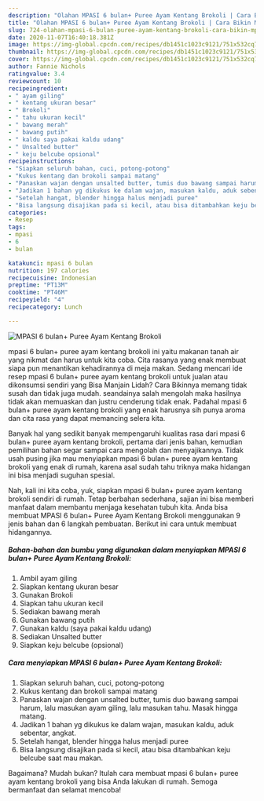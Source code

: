 ```yaml
---
description: "Olahan MPASI 6 bulan+ Puree Ayam Kentang Brokoli | Cara Bikin MPASI 6 bulan+ Puree Ayam Kentang Brokoli Yang Sempurna"
title: "Olahan MPASI 6 bulan+ Puree Ayam Kentang Brokoli | Cara Bikin MPASI 6 bulan+ Puree Ayam Kentang Brokoli Yang Sempurna"
slug: 724-olahan-mpasi-6-bulan-puree-ayam-kentang-brokoli-cara-bikin-mpasi-6-bulan-puree-ayam-kentang-brokoli-yang-sempurna
date: 2020-11-07T16:40:18.381Z
image: https://img-global.cpcdn.com/recipes/db1451c1023c9121/751x532cq70/mpasi-6-bulan-puree-ayam-kentang-brokoli-foto-resep-utama.jpg
thumbnail: https://img-global.cpcdn.com/recipes/db1451c1023c9121/751x532cq70/mpasi-6-bulan-puree-ayam-kentang-brokoli-foto-resep-utama.jpg
cover: https://img-global.cpcdn.com/recipes/db1451c1023c9121/751x532cq70/mpasi-6-bulan-puree-ayam-kentang-brokoli-foto-resep-utama.jpg
author: Fannie Nichols
ratingvalue: 3.4
reviewcount: 10
recipeingredient:
- " ayam giling"
- " kentang ukuran besar"
- " Brokoli"
- " tahu ukuran kecil"
- " bawang merah"
- " bawang putih"
- " kaldu saya pakai kaldu udang"
- " Unsalted butter"
- " keju belcube opsional"
recipeinstructions:
- "Siapkan seluruh bahan, cuci, potong-potong"
- "Kukus kentang dan brokoli sampai matang"
- "Panaskan wajan dengan unsalted butter, tumis duo bawang sampai harum, lalu masukan ayam giling, lalu masukan tahu. Masak hingga matang."
- "Jadikan 1 bahan yg dikukus ke dalam wajan, masukan kaldu, aduk sebentar, angkat."
- "Setelah hangat, blender hingga halus menjadi puree"
- "Bisa langsung disajikan pada si kecil, atau bisa ditambahkan keju belcube saat mau makan."
categories:
- Resep
tags:
- mpasi
- 6
- bulan

katakunci: mpasi 6 bulan 
nutrition: 197 calories
recipecuisine: Indonesian
preptime: "PT13M"
cooktime: "PT46M"
recipeyield: "4"
recipecategory: Lunch

---
```



![MPASI 6 bulan+ Puree Ayam Kentang Brokoli](https://img-global.cpcdn.com/recipes/db1451c1023c9121/751x532cq70/mpasi-6-bulan-puree-ayam-kentang-brokoli-foto-resep-utama.jpg)


mpasi 6 bulan+ puree ayam kentang brokoli ini yaitu makanan tanah air yang nikmat dan harus untuk kita coba. Cita rasanya yang enak membuat siapa pun menantikan kehadirannya di meja makan.
Sedang mencari ide resep mpasi 6 bulan+ puree ayam kentang brokoli untuk jualan atau dikonsumsi sendiri yang Bisa Manjain Lidah? Cara Bikinnya memang tidak susah dan tidak juga mudah. seandainya salah mengolah maka hasilnya tidak akan memuaskan dan justru cenderung tidak enak. Padahal mpasi 6 bulan+ puree ayam kentang brokoli yang enak harusnya sih punya aroma dan cita rasa yang dapat memancing selera kita.



Banyak hal yang sedikit banyak mempengaruhi kualitas rasa dari mpasi 6 bulan+ puree ayam kentang brokoli, pertama dari jenis bahan, kemudian pemilihan bahan segar sampai cara mengolah dan menyajikannya. Tidak usah pusing jika mau menyiapkan mpasi 6 bulan+ puree ayam kentang brokoli yang enak di rumah, karena asal sudah tahu triknya maka hidangan ini bisa menjadi suguhan spesial.


Nah, kali ini kita coba, yuk, siapkan mpasi 6 bulan+ puree ayam kentang brokoli sendiri di rumah. Tetap berbahan sederhana, sajian ini bisa memberi manfaat dalam membantu menjaga kesehatan tubuh kita. Anda bisa membuat MPASI 6 bulan+ Puree Ayam Kentang Brokoli menggunakan 9 jenis bahan dan 6 langkah pembuatan. Berikut ini cara untuk membuat hidangannya.

<!--inarticleads1-->

##### Bahan-bahan dan bumbu yang digunakan dalam menyiapkan MPASI 6 bulan+ Puree Ayam Kentang Brokoli:

1. Ambil  ayam giling
1. Siapkan  kentang ukuran besar
1. Gunakan  Brokoli
1. Siapkan  tahu ukuran kecil
1. Sediakan  bawang merah
1. Gunakan  bawang putih
1. Gunakan  kaldu (saya pakai kaldu udang)
1. Sediakan  Unsalted butter
1. Siapkan  keju belcube (opsional)




<!--inarticleads2-->

##### Cara menyiapkan MPASI 6 bulan+ Puree Ayam Kentang Brokoli:

1. Siapkan seluruh bahan, cuci, potong-potong
1. Kukus kentang dan brokoli sampai matang
1. Panaskan wajan dengan unsalted butter, tumis duo bawang sampai harum, lalu masukan ayam giling, lalu masukan tahu. Masak hingga matang.
1. Jadikan 1 bahan yg dikukus ke dalam wajan, masukan kaldu, aduk sebentar, angkat.
1. Setelah hangat, blender hingga halus menjadi puree
1. Bisa langsung disajikan pada si kecil, atau bisa ditambahkan keju belcube saat mau makan.




Bagaimana? Mudah bukan? Itulah cara membuat mpasi 6 bulan+ puree ayam kentang brokoli yang bisa Anda lakukan di rumah. Semoga bermanfaat dan selamat mencoba!
